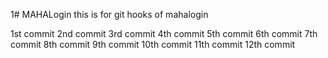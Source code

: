 1# MAHALogin
this is for git hooks  of mahalogin

1st commit
2nd commit
3rd commit
4th commit
5th commit
6th commit
7th commit
8th commit
9th commit
10th commit
11th commit
12th commit
